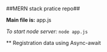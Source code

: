 ##MERN stack pratice repo##

**Main file is:** app.js

*To start node server:* `node app.js`

** Registration data using Async-await